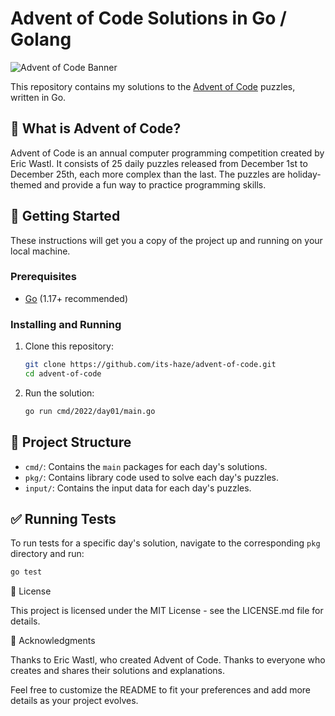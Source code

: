 # Advent of Code Solutions in Go / Golang

![Advent of Code Banner](https://camo.githubusercontent.com/45e775d95451f2bda211ee757d1a959671cf4c762feb1e7ccaca59925704e333/68747470733a2f2f626c6f67732e7361702e636f6d2f77702d636f6e74656e742f75706c6f6164732f323032302f31312f456b616f5151545845414d4134424e2e6a7067)

This repository contains my solutions to the [Advent of Code](https://adventofcode.com/) puzzles, written in Go.

## 🎄 What is Advent of Code?

Advent of Code is an annual computer programming competition created by Eric Wastl. It consists of 25 daily puzzles released from December 1st to December 25th, each more complex than the last. The puzzles are holiday-themed and provide a fun way to practice programming skills.

## 🚀 Getting Started

These instructions will get you a copy of the project up and running on your local machine.

### Prerequisites

- [Go](https://golang.org/doc/install) (1.17+ recommended)

### Installing and Running

1. Clone this repository:

   ```sh
   git clone https://github.com/its-haze/advent-of-code.git
   cd advent-of-code
   ```

2. Run the solution:

   ```sh
   go run cmd/2022/day01/main.go
   ```

## 📁 Project Structure

- `cmd/`: Contains the `main` packages for each day's solutions.
- `pkg/`: Contains library code used to solve each day's puzzles.
- `input/`: Contains the input data for each day's puzzles.

## ✅ Running Tests

To run tests for a specific day's solution, navigate to the corresponding `pkg` directory and run:

```sh
go test
```

📜 License

This project is licensed under the MIT License - see the LICENSE.md file for details.

🙏 Acknowledgments

Thanks to Eric Wastl, who created Advent of Code.
Thanks to everyone who creates and shares their solutions and explanations.

Feel free to customize the README to fit your preferences and add more details as your project evolves.
